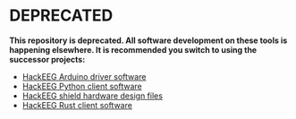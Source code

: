 # DEPRECATED

**This repository is deprecated. All software development on these tools is happening elsewhere. It is recommended you switch to using the successor projects:**

* [HackEEG Arduino driver software](https://github.com/starcat-io/hackeeg-driver-arduino)
* [HackEEG Python client software](https://github.com/starcat-io/hackeeg-client-python<Paste>)
* [HackEEG shield hardware design files](https://github.com/starcat-io/hackeeg-shield)
* [HackEEG Rust client software](https://github.com/starcat-io/hackeeg-client-rust)


